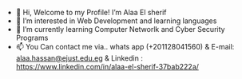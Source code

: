 - 👋 Hi, Welcome to my Profile! I’m Alaa El sherif 
- 👀 I’m interested in Web Development and learning languages
- 🌱 I’m currently learning Computer Networlk and Cyber Security Programs
- 📫 You Can contact me via.. whats app (+201128041560) & E-mail: alaa.hassan@ejust.edu.eg & Linkedin : https://www.linkedin.com/in/alaa-el-sherif-37bab222a/



